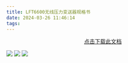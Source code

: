 ```yaml
---
title: LFT6600无线压力变送器规格书
date: 2024-03-26 11:46:14
tags:
---
```

<center>
<a href=LFT6600无线压力变送器规格书.pdf>点击下载此文档</a>
</center>

![](LFT6600无线压力变送器规格书_1.webp)
![](LFT6600无线压力变送器规格书_2.webp)
![](LFT6600无线压力变送器规格书_3.webp)